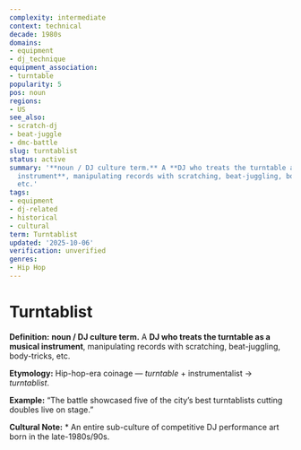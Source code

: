 ```yaml
---
complexity: intermediate
context: technical
decade: 1980s
domains:
- equipment
- dj_technique
equipment_association:
- turntable
popularity: 5
pos: noun
regions:
- US
see_also:
- scratch-dj
- beat-juggle
- dmc-battle
slug: turntablist
status: active
summary: '**noun / DJ culture term.** A **DJ who treats the turntable as a musical
  instrument**, manipulating records with scratching, beat-juggling, body-tricks,
  etc.'
tags:
- equipment
- dj-related
- historical
- cultural
term: Turntablist
updated: '2025-10-06'
verification: unverified
genres:
- Hip Hop
---
```


# Turntablist

**Definition:** **noun / DJ culture term.** A **DJ who treats the turntable as a musical instrument**, manipulating records with scratching, beat-juggling, body-tricks, etc.

**Etymology:** Hip-hop-era coinage — *turntable* + instrumentalist → *turntablist*.

**Example:** “The battle showcased five of the city’s best turntablists cutting doubles live on stage.”

**Cultural Note:** * An entire sub-culture of competitive DJ performance art born in the late-1980s/90s.

